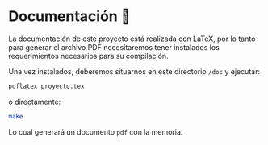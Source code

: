 # Documentación 📝
La documentación de este proyecto está realizada con LaTeX, por lo tanto para generar el archivo PDF necesitaremos tener instalados los requerimientos necesarios para su compilación.

Una vez instalados, deberemos situarnos en este directorio ``/doc`` y ejecutar:

```bash
pdflatex proyecto.tex
```
o directamente:
```bash
make 
```

Lo cual generará un documento ``pdf`` con la memoria.
